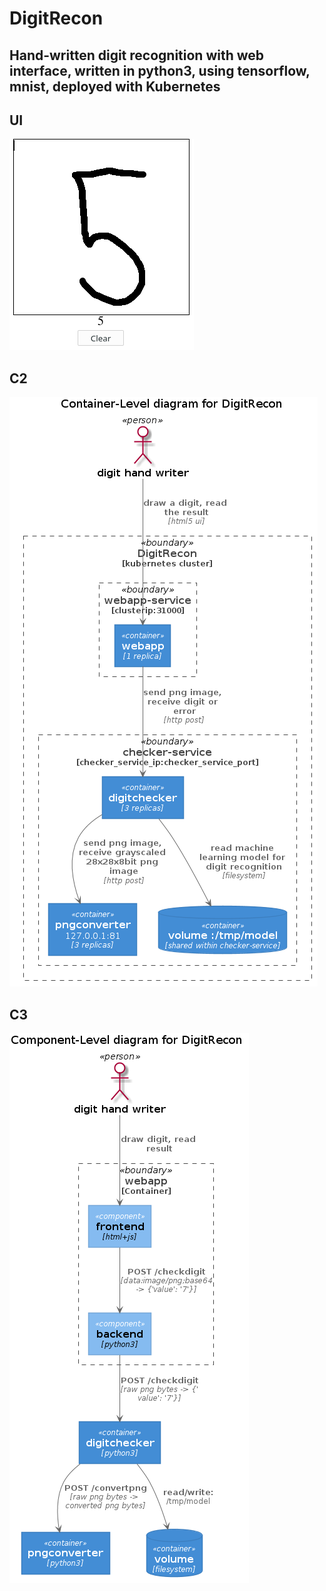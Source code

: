 # DigitRecon


## Hand-written digit recognition with web interface, written in python3, using tensorflow, mnist, deployed with Kubernetes

## UI
![digit recon web ui](./media/digitrecon.png)

## C2

![c2 diagram](./docs/C4/c2.png)

## C3

![c3 diagram](./docs/C4/c3.png)